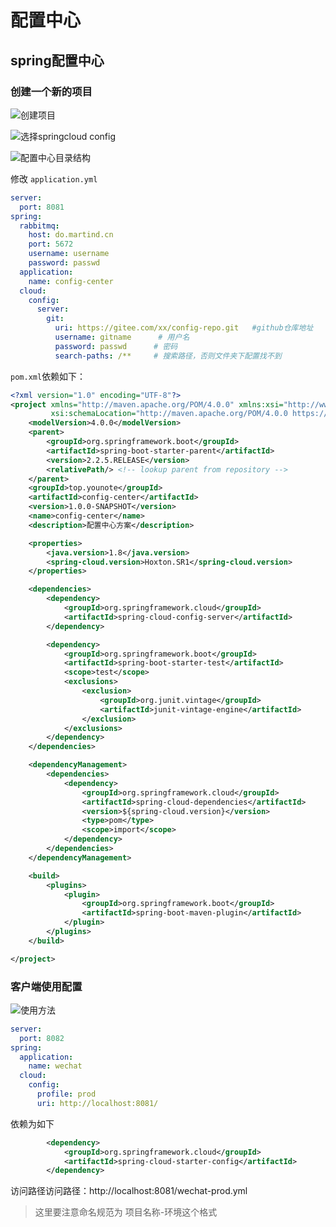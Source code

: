 # 配置中心

## spring配置中心

### 创建一个新的项目
![创建项目](http://image.younote.top/Snipaste_2020-02-28_13-20-19.png)

![选择springcloud config](http://image.younote.top/Snipaste_2020-02-28_13-20-50.png)

![配置中心目录结构](http://image.younote.top/Snipaste_2020-02-28_13-20-59.png)

修改 `application.yml`

``` yml
server:
  port: 8081
spring:
  rabbitmq:
    host: do.martind.cn
    port: 5672
    username: username
    password: passwd
  application:
    name: config-center
  cloud:
    config:
      server:
        git:
          uri: https://gitee.com/xx/config-repo.git   #github仓库地址
          username: gitname      # 用户名
          password: passwd      # 密码
          search-paths: /**     # 搜索路径，否则文件夹下配置找不到
```

`pom.xml`依赖如下：

``` xml
<?xml version="1.0" encoding="UTF-8"?>
<project xmlns="http://maven.apache.org/POM/4.0.0" xmlns:xsi="http://www.w3.org/2001/XMLSchema-instance"
         xsi:schemaLocation="http://maven.apache.org/POM/4.0.0 https://maven.apache.org/xsd/maven-4.0.0.xsd">
    <modelVersion>4.0.0</modelVersion>
    <parent>
        <groupId>org.springframework.boot</groupId>
        <artifactId>spring-boot-starter-parent</artifactId>
        <version>2.2.5.RELEASE</version>
        <relativePath/> <!-- lookup parent from repository -->
    </parent>
    <groupId>top.younote</groupId>
    <artifactId>config-center</artifactId>
    <version>1.0.0-SNAPSHOT</version>
    <name>config-center</name>
    <description>配置中心方案</description>

    <properties>
        <java.version>1.8</java.version>
        <spring-cloud.version>Hoxton.SR1</spring-cloud.version>
    </properties>

    <dependencies>
        <dependency>
            <groupId>org.springframework.cloud</groupId>
            <artifactId>spring-cloud-config-server</artifactId>
        </dependency>

        <dependency>
            <groupId>org.springframework.boot</groupId>
            <artifactId>spring-boot-starter-test</artifactId>
            <scope>test</scope>
            <exclusions>
                <exclusion>
                    <groupId>org.junit.vintage</groupId>
                    <artifactId>junit-vintage-engine</artifactId>
                </exclusion>
            </exclusions>
        </dependency>
    </dependencies>

    <dependencyManagement>
        <dependencies>
            <dependency>
                <groupId>org.springframework.cloud</groupId>
                <artifactId>spring-cloud-dependencies</artifactId>
                <version>${spring-cloud.version}</version>
                <type>pom</type>
                <scope>import</scope>
            </dependency>
        </dependencies>
    </dependencyManagement>

    <build>
        <plugins>
            <plugin>
                <groupId>org.springframework.boot</groupId>
                <artifactId>spring-boot-maven-plugin</artifactId>
            </plugin>
        </plugins>
    </build>

</project>

```
### 客户端使用配置

![使用方法](http://image.younote.top/Snipaste_2020-02-28_13-21-12.png)
``` yml
server:
  port: 8082
spring:
  application:
    name: wechat
  cloud:
    config:
      profile: prod
      uri: http://localhost:8081/
```
依赖为如下
``` xml
        <dependency>
            <groupId>org.springframework.cloud</groupId>
            <artifactId>spring-cloud-starter-config</artifactId>
        </dependency>
```

访问路径访问路径：http://localhost:8081/wechat-prod.yml
> 这里要注意命名规范为 项目名称-环境这个格式


